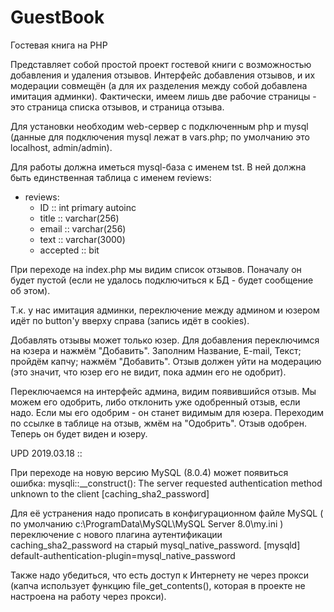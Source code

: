 # GuestBook
Гостевая книга на PHP

Представляет собой простой проект гостевой книги с возможностью добавления и удаления отзывов.
Интерфейс добавления отзывов, и их модерации совмещён (а для их разделения между собой добавлена имитация админки).
Фактически, имеем лишь две рабочие страницы - это страница списка отзывов, и страница отзыва.

Для установки необходим web-сервер с подключенным php и mysql (данные для подключения mysql лежат в vars.php; по умолчанию это localhost, admin/admin).

Для работы должна иметься mysql-база с именем tst. В ней должна быть единственная таблица с именем reviews:
- reviews:
	- ID :: int primary autoinc
	- title  :: varchar(256)
	- email :: varchar(256)
	- text :: varchar(3000)
	- accepted :: bit


При переходе на index.php мы видим список отзывов. Поначалу он будет пустой (если не удалось подключиться к БД - будет сообщение об этом).

Т.к. у нас имитация админки, переключение между админом и юзером идёт по button'у вверху справа (запись идёт в cookies).

Добавлять отзывы может только юзер. Для добавления переключимся на юзера и нажмём "Добавить". Заполним Название, E-mail, Текст; пройдём капчу; нажмём "Добавить". Отзыв должен уйти на модерацию (это значит, что юзер его не видит, пока админ его не одобрит).

Переключаемся на интерфейс админа, видим появившийся отзыв. Мы можем его одобрить, либо отклонить уже одобренный отзыв, если надо. Если мы его одобрим - он станет видимым для юзера. Переходим по ссылке в таблице на отзыв, жмём на "Одобрить". Отзыв одобрен. Теперь он будет виден и юзеру.


UPD 2019.03.18 ::

При переходе на новую версию MySQL (8.0.4) может появиться ошибка:
	mysqli::__construct(): The server requested authentication method unknown to the client [caching_sha2_password]

Для её устранения надо прописать в конфигурационном файле MySQL ( по умолчанию c:\ProgramData\MySQL\MySQL Server 8.0\my.ini ) переключение с нового плагина аутентификации caching_sha2_password на старый mysql_native_password.
[mysqld]
default-authentication-plugin=mysql_native_password

Также надо убедиться, что есть доступ к Интернету не через прокси (капча использует функцию file_get_contents(), которая в проекте не настроена на работу через прокси).
